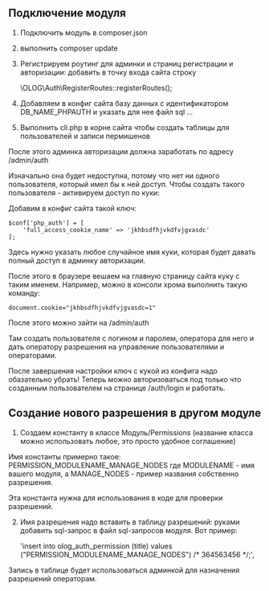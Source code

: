 ## Подключение модуля

1. Подключить модуль в composer.json

2. выполнить composer update

3. Регистрируем роутинг для админки и страниц регистрации и авторизации: добавить в точку входа сайта строку

    \OLOG\Auth\RegisterRoutes::registerRoutes();

4. Добавляем в конфиг сайта базу данных с идентификатором DB_NAME_PHPAUTH и указать для нее файл sql ...

5. Выполнить cli.php в корне сайта чтобы создать таблицы для пользователей и записи пермишенов

После этого админка авторизации должна заработать по адресу /admin/auth

Изначально она будет недоступна, потому что нет ни одного пользователя, который имел бы к ней доступ. Чтобы создать такого пользователя - активируем доступ по куки:

Добавим в конфиг сайта такой ключ:

    $conf['php_auth'] = [
        'full_access_cookie_name' => 'jkhbsdfhjvkdfvjgvasdc'
    ];

Здесь нужно указать любое случайное имя куки, которая будет давать полный доступ в админку авторизации.

После этого в браузере вешаем на главную страницу сайта куку с таким именем. Например, можно в консоли хрома выполнить такую команду:

    document.cookie="jkhbsdfhjvkdfvjgvasdc=1"

После этого можно зайти на /admin/auth

Там создать пользователя с логином и паролем, оператора для него и дать оператору разрешения на управление пользователями и операторами.

После завершения настройки ключ с кукой из конфига надо обазательно убрать! Теперь можно авторизоваться под только что созданным пользователем на странице /auth/login и работать.

## Создание нового разрешения в другом модуле

1. Создаем константу в классе Модуль/Permissions (название класса можно использовать любое, это просто удобное соглашение)

Имя константы примерно такое: PERMISSION_MODULENAME_MANAGE_NODES где MODULENAME - имя вашего модуля, а MANAGE_NODES - пример названия собственно разрешения.

Эта константа нужна для использования в коде для проверки разрешений.

2. Имя разрешения надо вставить в таблицу разрешений: руками добавить sql-запрос в файл sql-запросов модуля. Вот пример:

    'insert into olog_auth_permission (title) values ("PERMISSION_MODULENAME_MANAGE_NODES") /* 364563456 */;',

Запись в таблице будет использоваться админкой для назначения разрешений операторам.

